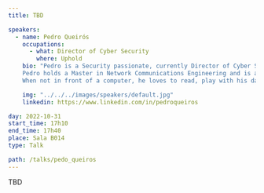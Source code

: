 ```yaml
---
title: TBD

speakers:
  - name: Pedro Queirós
    occupations:
      - what: Director of Cyber Security
        where: Uphold
    bio: "Pedro is a Security passionate, currently Director of Cyber Security at Uphold. With a strong background in system administration and having had several roles in different Cyber Security areas, he keeps his focus on supporting the business and helping his teams grow.
    Pedro holds a Master in Network Communications Engineering and is a Postgraduate in Cyber Security and Cyber Defense. He’s also involved in the Woman4Cyber Portugal organization.
    When not in front of a computer, he loves to read, play with his daughters and just have fun."

    img: "../../../images/speakers/default.jpg"
    linkedin: https://www.linkedin.com/in/pedroqueiros

day: 2022-10-31
start_time: 17h10
end_time: 17h40
place: Sala B014
type: Talk

path: /talks/pedo_queiros
---
```


TBD

